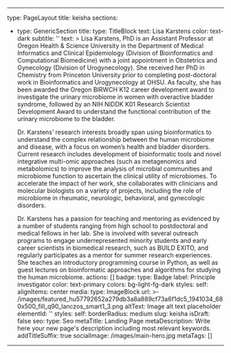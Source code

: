 
---
type: PageLayout
title: keisha
sections:
  - type: GenericSection
    title:
      type: TitleBlock
      text: Lisa Karstens
      color: text-dark
    subtitle: ''
    text: >
      Lisa Karstens, PhD is an Assistant Professor at Oregon Health & Science
      University in the Department of Medical Informatics and Clinical
      Epidemiology (Division of Bioinformatics and Computational Biomedicine)
      with a joint appointment in Obstetrics and Gynecology (Division of
      Urogynecology). She received her PhD in Chemistry from Princeton
      University prior to completing post-doctoral work in Bioinformatics and
      Urogynecology at OHSU. As faculty, she has been awarded the Oregon BIRWCH
      K12 career development award to investigate the urinary microbiome in
      women with overactive bladder syndrome, followed by an NIH NIDDK K01
      Research Scientist Development Award to understand the functional
      contribution of the urinary microbiome to the bladder.


      Dr. Karstens’ research interests broadly span using bioinformatics to
      understand the complex relationship between the human microbiome and
      disease, with a focus on women’s health and bladder disorders. Current
      research includes development of bioinformatic tools and novel integrative
      multi-omic approaches (such as metagenomics and metabolomics) to improve
      the analysis of microbial communities and microbiome function to ascertain
      the clinical utility of microbiomes. To accelerate the impact of her work,
      she collaborates with clinicians and molecular biologists on a variety of
      projects, including the role of microbiome in rheumatic, neurologic,
      behavioral, and gynecologic disorders.


      Dr. Karstens has a passion for teaching and mentoring as evidenced by a
      number of students ranging from high school to postdoctoral and medical
      fellows in her lab. She is involved with several outreach programs to
      engage underrepresented minority students and early career scientists in
      biomedical research, such as BUILD EXITO, and regularly participates as a
      mentor for summer research experiences. She teaches an introductory
      programming course in Python, as well as guest lectures on bioinformatic
      approaches and algorithms for studying the human microbiome.
    actions: []
    badge:
      type: Badge
      label: Principle investigator
      color: text-primary
    colors: bg-light-fg-dark
    styles:
      self:
        alignItems: center
    media:
      type: ImageBlock
      url: >-
        /images/featured_hu57792652a279db3a8a889cf73a6f1dc5_1941034_680x500_fill_q90_lanczos_smart1_3.png
      altText: Image alt text placeholder
      elementId: ''
      styles:
        self:
          borderRadius: medium
slug: keisha
isDraft: false
seo:
  type: Seo
  metaTitle: Landing Page
  metaDescription: Write here your new page's description including most relevant keywords.
  addTitleSuffix: true
  socialImage: /images/main-hero.jpg
  metaTags: []
---
